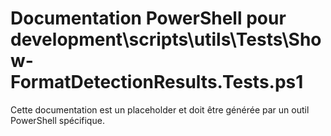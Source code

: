 # Documentation PowerShell pour development\scripts\utils\Tests\Show-FormatDetectionResults.Tests.ps1

Cette documentation est un placeholder et doit être générée par un outil PowerShell spécifique.
